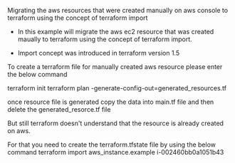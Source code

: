 Migrating the aws resources that were created manually on aws console to terraform using the concept of terraform import

* In this example will migrate the aws ec2 resource that was created maually to terraform using the concept of terraform import.

* Import concept was introduced in terraform version 1.5

To create a terraform file for manually created aws resource please enter the below command

terraform init
terraform plan -generate-config-out=generated_resources.tf

once resource file is generated copy the data into main.tf file and then delete the generated_resorce.tf file

But still terraform doesn't understand that the resource is already created on aws.

For that you need to create the terraform.tfstate file by using the below command
  terraform import aws_instance.example i-002460bb0a1051b43

